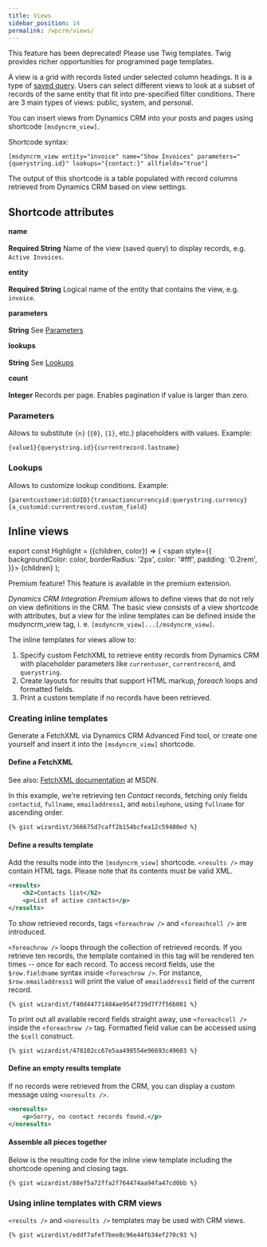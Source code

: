 ```yaml
---
title: Views
sidebar_position: 14
permalink: /wpcrm/views/
---
```



<Highlight color="#6e001d">This feature has been deprecated! Please use Twig templates. Twig provides richer opportunities for programmed page templates.</Highlight>

A view is a grid with records listed under selected column headings. It is a type of [saved query](https://msdn.microsoft.com/en-us/library/gg328457.aspx). Users can select different views to look at a subset of records of the same entity that fit into pre-specified filter conditions. There are 3 main types of views: public, system, and personal.

You can insert views from Dynamics CRM into your posts and pages using shortcode `[msdyncrm_view]`.

Shortcode syntax:

```
[msdyncrm_view entity="invoice" name="Show Invoices" parameters="{querystring.id}" lookups="{contact:}" allfields="true"]
```

The output of this shortcode is a table populated with record columns retrieved from Dynamics CRM based on view settings.

## Shortcode attributes

**name**<br></br>
**Required String** Name of the view (saved query) to display records, e.g. `Active Invoices`.

**entity**<br></br>
**Required String** Logical name of the entity that contains the view, e.g. `invoice`.

**parameters**<br></br>
**String** See [Parameters](#parameters)

**lookups**<br></br>
**String** See [Lookups](#lookups)

**count**<br></br>
**Integer** Records per page. Enables pagination if value is larger than zero.

### Parameters

Allows to substitute `{n}` (`{0}`, `{1}`, etc.) placeholders with values. Example:

`{value1}{querystring.id}{currentrecord.lastname}`

### Lookups

Allows to customize lookup conditions. Example:

`{parentcustomerid:GUID}{transactioncurrencyid:querystring.currency}{a_customid:currentrecord.custom_field}`

## Inline views
export const Highlight = ({children, color}) => (
  <span
    style={{
      backgroundColor: color,
      borderRadius: '2px',
      color: '#fff',
      padding: '0.2rem',
    }}>
    {children}
  </span>
);

<Highlight color="#25c2a0">Premium feature! This feature is available in the premium extension.</Highlight>

*Dynamics CRM Integration Premium* allows to define views that do not rely on view definitions in the CRM. The basic view consists of a view shortcode with attributes, but a view for the inline templates can be defined inside the msdyncrm_view tag, i. e. `[msdyncrm_view]...[/msdyncrm_view]`.

The inline templates for views allow to:

1. Specify custom FetchXML to retrieve entity records from Dynamics CRM with placeholder parameters like `currentuser`, `currentrecord`, and `querystring`.
1. Create layouts for results that support HTML markup, *foreach* loops and formatted fields.
1. Print a custom template if no records have been retrieved.

### Creating inline templates

Generate a FetchXML via Dynamics CRM Advanced Find tool, or create one yourself and insert it into the `[msdyncrm_view]` shortcode.

#### Define a FetchXML

See also: [FetchXML documentation](https://msdn.microsoft.com/en-us/library/gg328332.aspx) at MSDN.

In this example, we're retrieving ten *Contact* records, fetching only fields `contactid`, `fullname`, `emailaddress1`, and `mobilephone`, using `fullname` for ascending order.

```
{% gist wizardist/366675d7caff2b154bcfea12c59400ed %}
```

#### Define a results template

Add the results node into the `[msdyncrm_view]` shortcode. `<results />` may contain HTML tags. Please note that its contents must be valid XML.

```xml
<results>
    <h2>Contacts list</h2>
    <p>List of active contacts</p>
</results>
```

To show retrieved records, tags `<foreachrow />` and `<foreachcell />` are introduced.

`<foreachrow />` loops through the collection of retrieved records. If you retrieve ten records, the template contained in this tag will be rendered ten times -- once for each record. To access record fields, use the `$row.fieldname` syntax inside `<foreachrow />`. For instance, `$row.emailaddress1` will print the value of `emailaddress1` field of the current record.

```
{% gist wizardist/f40d44771484ae954f739d7f7f56b081 %}
```

To print out all available record fields straight away, use `<foreachcell />` inside the `<foreachrow />` tag. Formatted field value can be accessed using the `$cell` construct.

```
{% gist wizardist/478102cc67e5aa498554e96693c49603 %}
```

#### Define an empty results template

If no records were retrieved from the CRM, you can display a custom message using `<noresults />`.

```xml
<noresults>
    <p>Sorry, no contact records found.</p>
</noresults>
```

#### Assemble all pieces together

Below is the resulting code for the inline view template including the shortcode opening and closing tags.

```
{% gist wizardist/88ef5a72ffa2f764474aa94fa47cd0bb %}
```

### Using inline templates with CRM views

`<results />` and `<noresults />` templates may be used with CRM views.

```
{% gist wizardist/eddf7afef7bee8c96e44fb34ef270c93 %}
```
